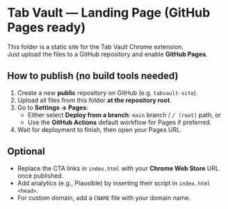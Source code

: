 # Tab Vault — Landing Page (GitHub Pages ready)

This folder is a static site for the Tab Vault Chrome extension.  
Just upload the files to a GitHub repository and enable **GitHub Pages**.

## How to publish (no build tools needed)
1. Create a new **public** repository on GitHub (e.g. `tabvault-site`).
2. Upload all files from this folder **at the repository root**.
3. Go to **Settings → Pages**:
   - Either select **Deploy from a branch**: `main` branch / `/ (root)` path, or
   - Use the **GitHub Actions** default workflow for Pages if preferred.
4. Wait for deployment to finish, then open your Pages URL.

## Optional
- Replace the CTA links in `index.html` with your **Chrome Web Store** URL once published.
- Add analytics (e.g., Plausible) by inserting their script in `index.html` `<head>`.
- For custom domain, add a `CNAME` file with your domain name.
